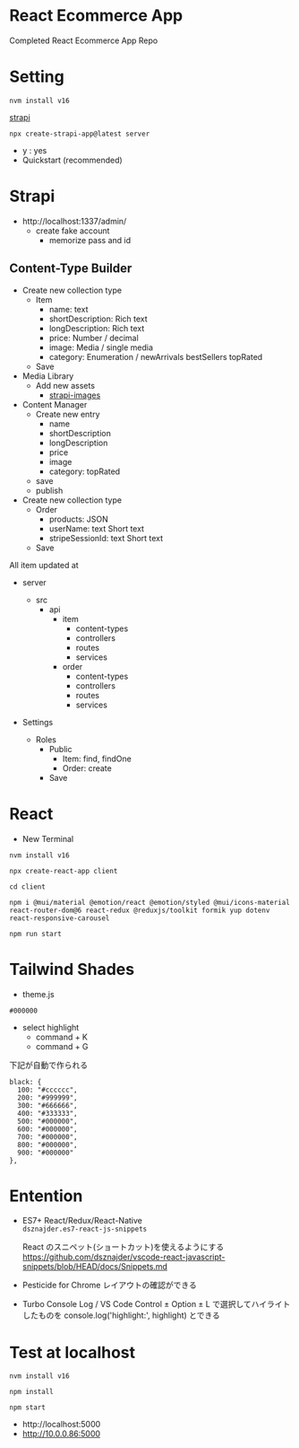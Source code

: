 # React Ecommerce App

Completed React Ecommerce App Repo

# Setting

```
nvm install v16
```

[strapi](https://docs.strapi.io/dev-docs/installation/cli)

```
npx create-strapi-app@latest server
```

- y : yes
- Quickstart (recommended)

# Strapi

- http://localhost:1337/admin/
  - create fake account
    - memorize pass and id

## Content-Type Builder

- Create new collection type
  - Item
    - name: text
    - shortDescription: Rich text
    - longDescription: Rich text
    - price: Number / decimal
    - image: Media / single media
    - category: Enumeration / newArrivals bestSellers topRated
  - Save
- Media Library
  - Add new assets
    - [strapi-images](client-backup/src/assets/strapi-images)
- Content Manager
  - Create new entry
    - name
    - shortDescription
    - longDescription
    - price
    - image
    - category: topRated
  - save
  - publish
- Create new collection type
  - Order
    - products: JSON
    - userName: text Short text
    - stripeSessionId: text Short text
  - Save

All item updated at

- server

  - src
    - api
      - item
        - content-types
        - controllers
        - routes
        - services
      - order
        - content-types
        - controllers
        - routes
        - services

- Settings
  - Roles
    - Public
      - Item: find, findOne
      - Order: create
    - Save

# React

- New Terminal <!-- 別のターミナルを立ち上げる / Strapi のターミナルはキープ -->

```
nvm install v16
```

```
npx create-react-app client
```

```
cd client
```

```
npm i @mui/material @emotion/react @emotion/styled @mui/icons-material react-router-dom@6 react-redux @reduxjs/toolkit formik yup dotenv react-responsive-carousel
```

```
npm run start
```

# Tailwind Shades

- theme.js

```
#000000
```

- select highlight
  - command + K
  - command + G

下記が自動で作られる

```
black: {
  100: "#cccccc",
  200: "#999999",
  300: "#666666",
  400: "#333333",
  500: "#000000",
  600: "#000000",
  700: "#000000",
  800: "#000000",
  900: "#000000"
},
```

<!-- "@emotion/react": "^11.10.4",
"@emotion/styled": "^11.10.4",
"@mui/icons-material": "^5.10.3",
"@mui/material": "^5.10.3",
"@reduxjs/toolkit": "^1.8.5",
"@stripe/react-stripe-js": "^1.10.0",
"@stripe/stripe-js": "^1.35.0",
"@testing-library/jest-dom": "^5.16.5",
"@testing-library/react": "^13.3.0",
"@testing-library/user-event": "^13.5.0",
"": "^16.0.2",
"": "^2.2.9",
"pure-react-carousel": "^1.29.0",
"react": "^18.2.0",
"react-dom": "^18.2.0",
"react-redux": "^8.0.2",
"": "^3.2.23",
"react-router-dom": "^6.3.0",
"react-scripts": "5.0.1",
"web-vitals": "^2.1.4",
"": "^0.32.11" -->

<!-- ############################################## -->

# Entention

- ES7+ React/Redux/React-Native  
  `dsznajder.es7-react-js-snippets`

  React のスニペット(ショートカット)を使えるようにする
  https://github.com/dsznajder/vscode-react-javascript-snippets/blob/HEAD/docs/Snippets.md

- Pesticide for Chrome
  レイアウトの確認ができる

- Turbo Console Log / VS Code
  Control ± Option ± L で選択してハイライトしたものを console.log('highlight:', highlight) とできる

# Test at localhost

```
nvm install v16
```

```
npm install
```

```
npm start
```

- http://localhost:5000
- http://10.0.0.86:5000
